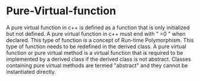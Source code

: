 # Pure-Virtual-function
A pure virtual function in c++ is defined as a function that is only initialized but not defined.
A pure virtual function in c++ must end with " =0 " when declared. 
This type of function is a concept of Run-time Polymorphism.
This type of function needs to be redefined in the derived class.
A pure virtual function or pure virtual method is a virtual function that is required to be implemented by a derived class if the derived class is not abstract. 
Classes containing pure virtual methods are termed "abstract" and they cannot be instantiated directly.
